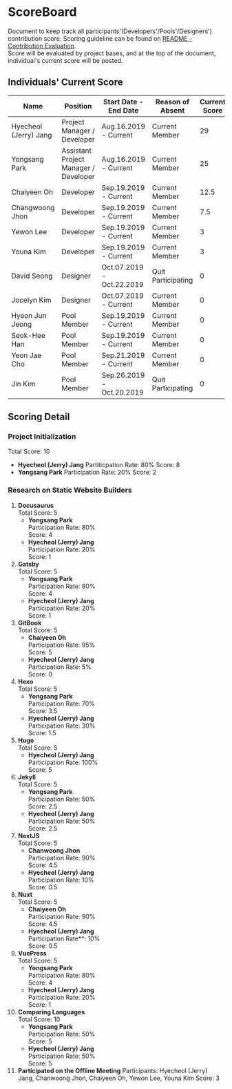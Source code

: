 # ScoreBoard
Document to keep track all participants'(Developers'/Pools'/Designers') contribution score.
Scoring guideline can be found on [README - Contribution Evaluation](https://github.com/hyecheol123/KSEAWebDocuments/blob/master/README.md#contribution-evaluation).  
Score will be evaluated by project bases, and at the top of the document, individual's current score will be posted.

## Individuals' Current Score
| Name                  | Position                              | Start Date - End Date     | Reason of Absent   | Current Score | Rank | Contribution Badge |
|-----------------------|---------------------------------------|---------------------------|--------------------|---------------|------|--------------------|
| Hyecheol (Jerry) Jang | Project Manager / Developer           | Aug.16.2019 - Current     | Current Member     | 29            | 1    |                    |
| Yongsang Park         | Assistant Project Manager / Developer | Aug.16.2019 - Current     | Current Member     | 25            | 2    |                    |
| Chaiyeen Oh           | Developer                             | Sep.19.2019 - Current     | Current Member     | 12.5          | 3    |                    |
| Changwoong Jhon       | Developer                             | Sep.19.2019 - Current     | Current Member     | 7.5           | 4    |                    |
| Yewon Lee             | Developer                             | Sep.19.2019 - Current     | Current Member     | 3             | 5.5  |                    |
| Youna Kim             | Developer                             | Sep.19.2019 - Current     | Current Member     | 3             | 5.5  |                    |
| David Seong           | Designer                              | Oct.07.2019 - Oct.22.2019 | Quit Participating | 0             | 9.5  |                    |
| Jocelyn Kim           | Designer                              | Oct.07.2019 - Current     | Current Member     | 0             | 9.5  |                    |
| Hyeon Jun Jeong       | Pool Member                           | Sep.19.2019 - Current     | Current Member     | 0             | 9.5  |                    |
| Seok-Hee Han          | Pool Member                           | Sep.19.2019 - Current     | Current Member     | 0             | 9.5  |                    |
| Yeon Jae Cho          | Pool Member                           | Sep.21.2019 - Current     | Current Member     | 0             | 9.5  |                    |
| Jin Kim               | Pool Member                           | Sep.26.2019 - Oct.20.2019 | Quit Participating | 0             | 9.5  |                    |


## Scoring Detail
### Project Initialization
Total Score: 10
- **Hyecheol (Jerry) Jang**
  Partiticpation Rate: 80%
  Score: 8
- **Yongsang Park**
  Participation Rate: 20%
  Score: 2

### Research on Static Website Builders
1. **Docusaurus**  
   Total Score: 5
   - **Yongsang Park**  
     Participation Rate: 80%  
     Score: 4
   - **Hyecheol (Jerry) Jang**  
     Participation Rate: 20%  
     Score: 1
2. **Gatsby**  
   Total Score: 5
   - **Yongsang Park**  
     Participation Rate: 80%  
     Score: 4
   - **Hyecheol (Jerry) Jang**  
     Participation Rate: 20%  
     Score: 1
3. **GitBook**  
   Total Score: 5
   - **Chaiyeen Oh**  
     Participation Rate: 95%  
     Score: 5
   - **Hyecheol (Jerry) Jang**  
     Participation Rate: 5%  
     Score: 0
4. **Hexo**  
   Total Score: 5
   - **Yongsang Park**  
     Participation Rate: 70%  
     Score: 3.5
   - **Hyecheol (Jerry) Jang**  
     Participation Rate: 30%  
     Score: 1.5
5. **Hugo**  
   Total Score: 5
   - **Hyecheol (Jerry) Jang**  
     Participation Rate: 100%  
     Score: 5
6. **Jekyll**  
   Total Score: 5
   - **Yongsang Park**  
     Participation Rate: 50%  
     Score: 2.5
   - **Hyecheol (Jerry) Jang**  
     Participation Rate: 50%  
     Score: 2.5
7. **NextJS**  
   Total Score: 5
   - **Chanwoong Jhon**  
     Participation Rate: 90%  
     Score: 4.5
   - **Hyecheol (Jerry) Jang**  
     Participation Rate: 10%  
     Score: 0.5
8. **Nuxt**  
   Total Score: 5
   - **Chaiyeen Oh**  
     Participation Rate: 90%  
     Score: 4.5
   - **Hyecheol (Jerry) Jang**  
     Participation Rate**: 10%  
     Score: 0.5
9. **VuePress**  
   Total Score: 5
   - **Yongsang Park**  
     Participation Rate: 80%  
     Score: 4
   - **Hyecheol (Jerry) Jang**  
     Participation Rate: 20%  
    Score: 1
10. **Comparing Languages**  
    Total Score: 10
    - **Yongsang Park**  
      Participation Rate: 50%  
      Score: 5
    - **Hyecheol (Jerry) Jang**  
      Participation Rate: 50%  
      Score: 5
11. **Participated on the Offline Meeting**
    Participants: Hyecheol (Jerry) Jang, Chanwoong Jhon, Chaiyeen Oh, Yewon Lee, Youna Kim
    Score: 3